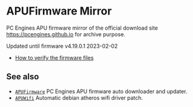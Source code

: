 # APUFirmware Mirror
PC Engines APU firmware mirror of the official download site https://pcengines.github.io for archive purpose.

Updated until firmware v4.19.0.1 2023-02-02

 * [How to verify the firmware files](https://asciinema.org/a/227035)

## See also

* [`APUFirmware`](https://github.com/Monkeycat-nl/APUFirmware) PC Engines APU firmware auto downloader and updater.
* [`APUWifi`](https://github.com/Monkeycat-nl/APUWifi) Automatic debian atheros wifi driver patch.